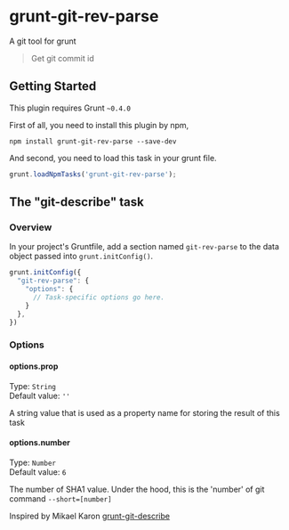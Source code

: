 grunt-git-rev-parse
===================

A git tool for grunt 

> Get git commit id

## Getting Started
This plugin requires Grunt `~0.4.0`

First of all, you need to install this plugin by npm,
```shell
npm install grunt-git-rev-parse --save-dev
```
And second, you need to load this task in your grunt file.
```js
grunt.loadNpmTasks('grunt-git-rev-parse');
```

## The "git-describe" task

### Overview
In your project's Gruntfile, add a section named `git-rev-parse` to the data object passed into `grunt.initConfig()`.

```js
grunt.initConfig({
  "git-rev-parse": {
    "options": {
      // Task-specific options go here.
    }
  },
})
```

### Options

#### options.prop
Type: `String`  
Default value: `''`

A string value that is used as a property name for storing the result of this task

#### options.number
Type: `Number`  
Default value: `6`

The number of SHA1 value. Under the hood, this is the 'number' of git command `--short=[number]`

Inspired by Mikael Karon [grunt-git-describe](https://github.com/mikaelkaron/grunt-git-describe)
